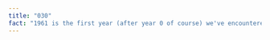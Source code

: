 ```yaml
---
title: "030"
fact: "1961 is the first year (after year 0 of course) we've encountered that you can read upside down. The next one is 6009."
---
```


